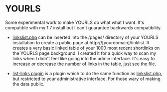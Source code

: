 YOURLS
======

Some experimental work to make YOURLS do what what I want. It's compatible with my 1.7 install but I can't guarantee backwards compatibility.

* [linkslist.php](https://github.com/ruthtillman/YOURLS/blob/master/linkslist.php) can be inserted into the /pages/ directory of your YOURLS installation to create a public page at http://[yourdomain]/linklist. It creates a very basic linked table of your 1000 most recent shortlinks on the YOURLS page background. I created it for a quick way to scan my links when I didn't feel like going into the admin interface. It's easy to increase or decrease the number of links in the table, just see the file.

* [list-links plugin](https://github.com/ruthtillman/YOURLS/tree/master/list-links) is a plugin which to do the same function as [linkslist.php](https://github.com/ruthtillman/YOURLS/blob/master/linkslist.php), but restricted to your administrative interface. For those wary of making the data public.